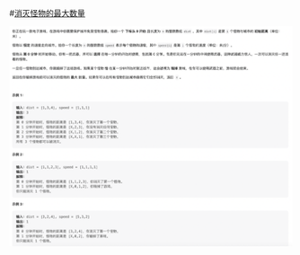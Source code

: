 #[消灭怪物的最大数量](https://leetcode.cn/problems/eliminate-maximum-number-of-monsters/)

<img src="./question.jpg" alt="消灭怪物的最大数量"/>

